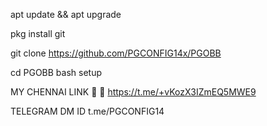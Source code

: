 apt update && apt upgrade

pkg install git

git clone https://github.com/PGCONFIG14x/PGOBB

cd PGOBB 
bash setup


MY CHENNAI LINK 🔗 🔗 https://t.me/+vKozX3IZmEQ5MWE9

TELEGRAM DM ID t.me/PGCONFIG14
